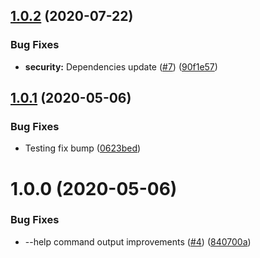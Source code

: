 ## [1.0.2](https://github.com/mmazzarolo/serverino/compare/v1.0.1...v1.0.2) (2020-07-22)


### Bug Fixes

* **security:** Dependencies update ([#7](https://github.com/mmazzarolo/serverino/issues/7)) ([90f1e57](https://github.com/mmazzarolo/serverino/commit/90f1e579c14fecc2cabb7f25bc4015ffa82d36d3))

## [1.0.1](https://github.com/mmazzarolo/serverino/compare/v1.0.0...v1.0.1) (2020-05-06)


### Bug Fixes

* Testing fix bump ([0623bed](https://github.com/mmazzarolo/serverino/commit/0623bed68d18df398bb69647515ed8e627c872d6))

# 1.0.0 (2020-05-06)


### Bug Fixes

* --help command output improvements ([#4](https://github.com/mmazzarolo/serverino/issues/4)) ([840700a](https://github.com/mmazzarolo/serverino/commit/840700ae58fea31dc7eb322712b1e97bb58d135d))
